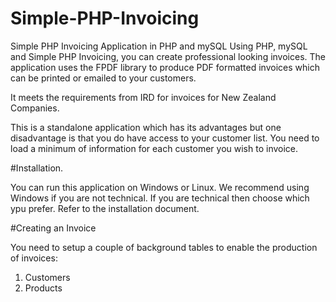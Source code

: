 # Simple-PHP-Invoicing
Simple PHP Invoicing Application in PHP and mySQL
Using PHP, mySQL and Simple PHP Invoicing, you can create professional looking invoices. 
The application uses the FPDF library to produce PDF formatted invoices which can be printed or emailed to your customers.

It meets the requirements from IRD for invoices for New Zealand Companies. 

This is a standalone application which has its advantages but one disadvantage is that you do have access to your customer list. 
You need to load a minimum of information for each customer you wish to invoice. 

#Installation.

You can run this application on Windows or Linux. We recommend using Windows if you are not technical. If you are technical then choose which ypu prefer. 
Refer to the installation document.

#Creating an Invoice

You need to setup a couple of background tables to enable the production of invoices:

1. Customers
2. Products
